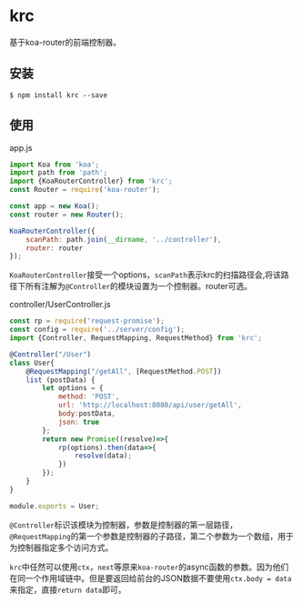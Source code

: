 # krc
基于koa-router的前端控制器。
## 安装
```shell
$ npm install krc --save
```
## 使用
app.js
```javascript
import Koa from 'koa';
import path from 'path';
import {KoaRouterController} from 'krc';
const Router = require('koa-router');

const app = new Koa();
const router = new Router();

KoaRouterController({
    scanPath: path.join(__dirname, '../controller'),
    router: router
});
```
`KoaRouterController`接受一个options，`scanPath`表示krc的扫描路径会,将该路径下所有注解为`@Controller`的模块设置为一个控制器。router可选。

controller/UserController.js
```javascript
const rp = require('request-promise');
const config = require('../server/config');
import {Controller, RequestMapping, RequestMethod} from 'krc';

@Controller("/User")
class User{
	@RequestMapping("/getAll", [RequestMethod.POST])
    list (postData) {
        let options = {
            method: 'POST',
            url: 'http://localhost:8080/api/user/getAll',
            body:postData,
            json: true
        };
        return new Promise((resolve)=>{
            rp(options).then(data=>{
                resolve(data);
            })
        });
    }
}

module.exports = User;
```
`@Controller`标识该模块为控制器，参数是控制器的第一层路径，`@RequestMapping`的第一个参数是控制器的子路径，第二个参数为一个数组，用于为控制器指定多个访问方式。

`krc`中任然可以使用`ctx`，`next`等原来`koa-router`的async函数的参数。因为他们在同一个作用域链中。但是要返回给前台的JSON数据不要使用`ctx.body = data`来指定，直接`return data`即可。
